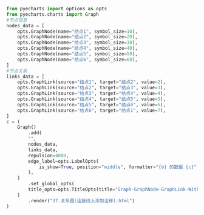 
<BlogInfo title="75.关系图连接线上添加注释" author="白日梦想猿" pv=0 read_times=0 pre_cost_time=0分56秒 category="pyecharts学习" tag_list="['pyecharts学习']" create_time="2021.01.23 12:06:38" update_time="2021.02.17 13:18:53" />

```python
from pyecharts import options as opts
from pyecharts.charts import Graph
#节点信息
nodes_data = [
    opts.GraphNode(name="结点1", symbol_size=10),
    opts.GraphNode(name="结点2", symbol_size=20),
    opts.GraphNode(name="结点3", symbol_size=30),
    opts.GraphNode(name="结点4", symbol_size=40),
    opts.GraphNode(name="结点5", symbol_size=50),
    opts.GraphNode(name="结点6", symbol_size=60),
]
#节点关系
links_data = [
    opts.GraphLink(source="结点1", target="结点2", value=2),
    opts.GraphLink(source="结点2", target="结点3", value=3),
    opts.GraphLink(source="结点3", target="结点4", value=4),
    opts.GraphLink(source="结点4", target="结点5", value=5),
    opts.GraphLink(source="结点5", target="结点6", value=6),
    opts.GraphLink(source="结点6", target="结点1", value=7),
]
c = (
    Graph()
        .add(
        "",
        nodes_data,
        links_data,
        repulsion=4000,
        edge_label=opts.LabelOpts(
            is_show=True, position="middle", formatter="{b} 的数据 {c}"
        ),
    )
        .set_global_opts(
        title_opts=opts.TitleOpts(title="Graph-GraphNode-GraphLink-WithEdgeLabel")
    )
        .render("37.关系图(连接线上添加注释).html")
)

```
